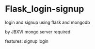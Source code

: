 # Flask_login-signup
login and signup using flask and mongodb

by JBXVI
mongo server required

features:
  signup
  login
